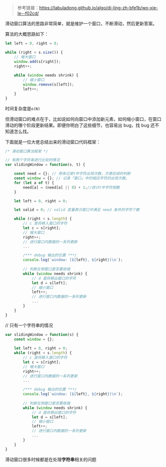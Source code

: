 >参考链接：https://labuladong.github.io/algo/di-ling-zh-bfe1b/wo-xie-le--f02cd/

滑动窗口算法的思路非常简单，就是维护一个窗口，不断滑动，然后更新答案。

算法的大概思路如下：
```js
let left = 0, right = 0;

while (right < s.size()) {
    // 增大窗口
    window.add(s[right]);
    right++;
    
    while (window needs shrink) {
        // 缩小窗口
        window.remove(s[left]);
        left++;
    }
}
```

时间复杂度是`o(N)`

但滑动窗口的难点在于，比如说如何向窗口中添加新元素，如何缩小窗口，在窗口滑动的哪个阶段更新结果。即便你明白了这些细节，也容易出 bug，找 bug 还不知道怎么找。

下面就是一位大佬总结出来的滑动窗口代码框架：
```js
/* 滑动窗口算法框架 */

// 有两个字符串进行比较的情况
var slidingWindow = function(s, t) {

    const need = {}; // 用来记录t中字符出现次数，方便后续的判断
    const window = {}; // 记录「窗口」中的相应字符的出现次数。
    for (let a of t) {
        need[a] = (need[a] || 0) + 1;//统计t中字符频数
    }

    let left = 0, right = 0;

    let valid = 0; // valid 变量表示窗口中满足 need 条件的字符个数

    while (right < s.length) {
        // c 是将移入窗口的字符
        let c = s[right];
        // 增大窗口
        right++;
        // 进行窗口内数据的一系列更新
        ...

        /*** debug 输出的位置 ***/
        console.log(`window: [${left}, ${right})\n`);
        
        // 判断左侧窗口是否要收缩
        while (window needs shrink) {
            // d 是将移出窗口的字符
            let d = s[left];
            // 缩小窗口
            left++;
            // 进行窗口内数据的一系列更新
            ...
        }
    }
}
```

// 只有一个字符串的情况
```js
var slidingWindow = function(s) {
    const window = {};
    
    let left = 0, right = 0;
    while (right < s.length) {
        // c 是将移入窗口的字符
        let c = s[right];
        // 增大窗口
        right++;
        // 进行窗口内数据的一系列更新
        ...

        /*** debug 输出的位置 ***/
        console.log(`window: [${left}, ${right})\n`);
        
        // 判断左侧窗口是否要收缩
        while (window needs shrink) {
            // d 是将移出窗口的字符
            let d = s[left];
            // 缩小窗口
            left++;
            // 进行窗口内数据的一系列更新
            ...
        }
    }
}
```

滑动窗口很多时候都是在处理**字符串**相关的问题